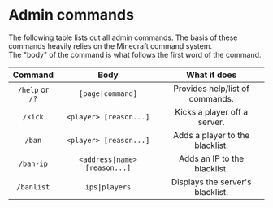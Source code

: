# Admin commands  
The following table lists out all admin commands. The basis of these commands heavily relies on the Minecraft command system.  
The "body" of the command is what follows the first word of the command.  
  
|Command        |Body                         |What it does                    |
|:-------------:|:---------------------------:|:------------------------------:|
|`/help` or `/?`|`[page\|command]`            |Provides help/list of commands. |
|`/kick`        |`<player> [reason...]`       |Kicks a player off a server.    |
|`/ban`         |`<player> [reason...]`       |Adds a player to the blacklist. |
|`/ban-ip`      |`<address\|name> [reason...]`|Adds an IP to the blacklist.    |
|`/banlist`     |`ips\|players`               |Displays the server's blacklist.|
